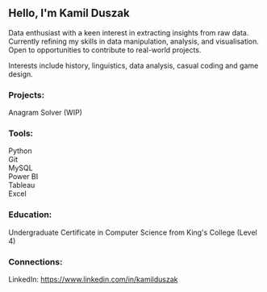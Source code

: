 ## Hello, I'm Kamil Duszak
Data enthusiast with a keen interest in extracting insights from raw data. Currently refining my skills in data manipulation, analysis, and visualisation. Open to opportunities to contribute to real-world projects.  

Interests include history, linguistics, data analysis, casual coding and game design.

### Projects:  
Anagram Solver (WIP)  

### Tools:  
Python  
Git  
MySQL  
Power BI  
Tableau  
Excel  

### Education:  
Undergraduate Certificate in Computer Science from King's College (Level 4)

### Connections:
LinkedIn: https://www.linkedin.com/in/kamilduszak
